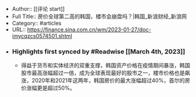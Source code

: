 - Author:: [[评论 start]]
- Full Title:: 房价全球第二高的韩国，楼市会崩盘吗？|韩国_新浪财经_新浪网
- Category:: #articles
- URL:: https://finance.sina.com.cn/wm/2023-01-27/doc-imycqzcs0574501.shtml
- ### Highlights first synced by #Readwise [[March 4th, 2023]]
    - 得益于货币和实体经济的双重支撑，韩国资产价格在疫情期间暴涨，韩国股市最高涨幅超过一倍，成为全球表现最好的股市之一，楼市价格也是飙涨，2020年和2021年这两年，韩国房价的最大涨幅超过40%，首尔的房价涨幅更是超过50%。
